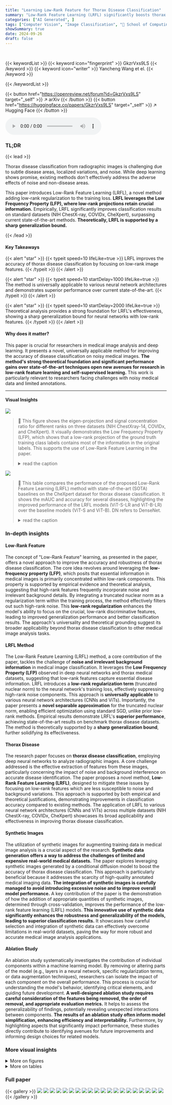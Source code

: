 ```yaml
---
title: "Learning Low-Rank Feature for Thorax Disease Classification"
summary: "Low-Rank Feature Learning (LRFL) significantly boosts thorax disease classification accuracy by reducing noise and background interference in medical images."
categories: ["AI Generated", ]
tags: ["Computer Vision", "Image Classification", "🏢 School of Computing and Augmented Intelligence, Arizona State University",]
showSummary: true
date: 2024-09-26
draft: false
---
```


<br>

{{< keywordList >}}
{{< keyword icon="fingerprint" >}} GkzrVxs9LS {{< /keyword >}}
{{< keyword icon="writer" >}} Yancheng Wang et el. {{< /keyword >}}
 
{{< /keywordList >}}

{{< button href="https://openreview.net/forum?id=GkzrVxs9LS" target="_self" >}}
↗ arXiv
{{< /button >}}
{{< button href="https://huggingface.co/papers/GkzrVxs9LS" target="_self" >}}
↗ Hugging Face
{{< /button >}}



<audio controls>
    <source src="https://ai-paper-reviewer.com/GkzrVxs9LS/podcast.wav" type="audio/wav">
    Your browser does not support the audio element.
</audio>


### TL;DR


{{< lead >}}

Thorax disease classification from radiographic images is challenging due to subtle disease areas, localized variations, and noise. While deep learning shows promise, existing methods don't effectively address the adverse effects of noise and non-disease areas. 

This paper introduces Low-Rank Feature Learning (LRFL), a novel method adding low-rank regularization to the training loss.  **LRFL leverages the Low Frequency Property (LFP), where low-rank projections retain crucial information.** Empirically, LRFL significantly improves classification results on standard datasets (NIH ChestX-ray, COVIDx, CheXpert), surpassing current state-of-the-art methods.  **Theoretically, LRFL is supported by a sharp generalization bound.**

{{< /lead >}}


#### Key Takeaways

{{< alert "star" >}}
{{< typeit speed=10 lifeLike=true >}} LRFL improves the accuracy of thorax disease classification by focusing on low-rank image features. {{< /typeit >}}
{{< /alert >}}

{{< alert "star" >}}
{{< typeit speed=10 startDelay=1000 lifeLike=true >}} The method is universally applicable to various neural network architectures and demonstrates superior performance over current state-of-the-art. {{< /typeit >}}
{{< /alert >}}

{{< alert "star" >}}
{{< typeit speed=10 startDelay=2000 lifeLike=true >}} Theoretical analysis provides a strong foundation for LRFL's effectiveness, showing a sharp generalization bound for neural networks with low-rank features. {{< /typeit >}}
{{< /alert >}}

#### Why does it matter?
This paper is crucial for researchers in medical image analysis and deep learning.  It presents a novel, universally applicable method for improving the accuracy of disease classification on noisy medical images.  **The method's strong theoretical foundation and significant performance gains over state-of-the-art techniques open new avenues for research in low-rank feature learning and self-supervised learning.** This work is particularly relevant to researchers facing challenges with noisy medical data and limited annotations.

------
#### Visual Insights



![](https://ai-paper-reviewer.com/GkzrVxs9LS/figures_2_1.jpg)

> 🔼 This figure shows the eigen-projection and signal concentration ratio for different ranks on three datasets (NIH ChestXray-14, COVIDx, and CheXpert).  It visually demonstrates the Low Frequency Property (LFP), which shows that a low-rank projection of the ground truth training class labels contains most of the information in the original labels. This supports the use of Low-Rank Feature Learning in the paper.
> <details>
> <summary>read the caption</summary>
> Figure 1: Eigen-projection (first row) and signal concentration ratio (second row) of Vit-Base on NiH-ChestXray-14, COVIDx, and CheXpert. To compute the eigen-projection, we first calculate the eigenvectors U of the kernel gram matrix K ∈ Rnxn computed by a feature matrix F ∈ Rnxd, then the projection value is computed by p =  ∑=1 || UTY(©) ||2||Y(©)||2 ∈ R, where C is the number of classes, and Y ∈ {0,1}n×C is the one-hot labels of all the training data, Y(c) is the c-th column of Y. The eigen-projection p, for r ∈ [min(n, d)] reflects the amount of the signal projected onto the r-th eigenvector of K, and the signal concentration ratio of a rank r reflects the proportion of signal projected onto the top r eigenvectors of K. The signal concentration ratio for rank r is computed by ||p(1:r) ||2, where p(1:r) contains the first r elements of p. For example, by the rank r = 38, the signal concentration ratio of Y on NIH ChestX-ray14, COVIDx, and CheXpert are 0.959, 0.964, and 0.962 respectively.
> </details>





![](https://ai-paper-reviewer.com/GkzrVxs9LS/tables_5_1.jpg)

> 🔼 This table compares the performance of the proposed Low-Rank Feature Learning (LRFL) method with state-of-the-art (SOTA) baselines on the CheXpert dataset for thorax disease classification.  It shows the mAUC and accuracy for several diseases, highlighting the improved performance of the LRFL models (ViT-S-LR and ViT-B-LR) over the baseline models (ViT-S and ViT-B).  DN refers to DenseNet.
> <details>
> <summary>read the caption</summary>
> Table 1: Performance comparisons between LRFL models and SOTA baselines on CheXpert. The best result is highlighted in bold, and the second-best result is underlined. This convention is followed by all the tables in this paper. DN represents DenseNet.
> </details>





### In-depth insights


#### Low-Rank Feature
The concept of "Low-Rank Feature" learning, as presented in the paper, offers a novel approach to improve the accuracy and robustness of thorax disease classification.  The core idea revolves around leveraging the **low-frequency property (LFP)**, which posits that essential information in medical images is primarily concentrated within low-rank components.  This property is supported by empirical evidence and theoretical analysis, suggesting that high-rank features frequently incorporate noise and irrelevant background details. By integrating a truncated nuclear norm as a regularization term within the training process, the method effectively filters out such high-rank noise. This **low-rank regularization** enhances the model's ability to focus on the crucial, low-rank discriminative features, leading to improved generalization performance and better classification results.  The approach's universality and theoretical grounding suggest its broader applicability beyond thorax disease classification to other medical image analysis tasks.

#### LRFL Method
The Low-Rank Feature Learning (LRFL) method, a core contribution of the paper, tackles the challenge of **noise and irrelevant background information** in medical image classification.  It leverages the **Low Frequency Property (LFP)** observed in deep neural networks and thorax medical datasets, suggesting that low-rank features capture essential disease information.  LRFL introduces a **low-rank regularization term** (truncated nuclear norm) to the neural network's training loss, effectively suppressing high-rank noise components.  This approach is **universally applicable** to various neural network architectures (CNNs and ViTs).  Importantly, the paper presents a **novel separable approximation** for the truncated nuclear norm, enabling efficient optimization using standard SGD, unlike prior low-rank methods.  Empirical results demonstrate LRFL's **superior performance**, achieving state-of-the-art results on benchmark thorax disease datasets.  The method is theoretically supported by a **sharp generalization bound**, further solidifying its effectiveness.

#### Thorax Disease
The research paper focuses on **thorax disease classification**, employing deep neural networks to analyze radiographic images.  A core challenge addressed is the effective extraction of features from these images, particularly concerning the impact of noise and background interference on accurate disease identification. The paper proposes a novel method, **Low-Rank Feature Learning (LRFL)**, designed to mitigate these issues by focusing on low-rank features which are less susceptible to noise and background variations.  This approach is supported by both empirical and theoretical justifications, demonstrating improvements in classification accuracy compared to existing methods. The application of LRFL to various neural network architectures (CNNs and ViTs) across multiple datasets (NIH ChestX-ray, COVIDx, CheXpert) showcases its broad applicability and effectiveness in improving thorax disease classification.

#### Synthetic Images
The utilization of synthetic images for augmenting training data in medical image analysis is a crucial aspect of the research.  **Synthetic data generation offers a way to address the challenges of limited and expensive real-world medical datasets.**  The paper explores leveraging synthetic images generated by a conditional diffusion model to boost the accuracy of thorax disease classification. This approach is particularly beneficial because it addresses the scarcity of high-quality annotated medical imaging data. **The integration of synthetic images is carefully managed to avoid introducing excessive noise and to improve overall model performance.**  A key contribution of the paper is the demonstration of how the addition of appropriate quantities of synthetic images, determined through cross-validation, improves the performance of the low-rank feature learning (LRFL) models.  **This innovative use of synthetic data significantly enhances the robustness and generalizability of the models, leading to superior classification results.**  It showcases how careful selection and integration of synthetic data can effectively overcome limitations in real-world datasets, paving the way for more robust and accurate medical image analysis applications.

#### Ablation Study
An ablation study systematically investigates the contribution of individual components within a machine learning model.  By removing or altering parts of the model (e.g., layers in a neural network, specific regularization terms, or data augmentation techniques), researchers can isolate the impact of each component on the overall performance. This process is crucial for understanding the model's behavior, identifying critical elements, and guiding future development.  **A well-designed ablation study requires careful consideration of the features being removed, the order of removal, and appropriate evaluation metrics.**  It helps to assess the generalizability of findings, potentially revealing unexpected interactions between components. **The results of an ablation study often inform model simplification, enhancing efficiency and interpretability.**  Furthermore, by highlighting aspects that significantly impact performance, these studies directly contribute to identifying avenues for future improvements and informing design choices for related models.


### More visual insights

<details>
<summary>More on figures
</summary>


![](https://ai-paper-reviewer.com/GkzrVxs9LS/figures_9_1.jpg)

> 🔼 This figure shows Grad-CAM visualization results for both the ViT-Base and the Low-Rank ViT-Base models on the NIH ChestX-ray14 dataset. Grad-CAM highlights the image regions that are most important to the model's predictions.  The top row displays the ViT-Base model's attention, while the bottom row shows the Low-Rank ViT-Base's attention.  A comparison reveals that the Low-Rank model focuses more on the disease areas, while the original ViT-Base model also highlights irrelevant background regions.
> <details>
> <summary>read the caption</summary>
> Figure 2: Robust Grad-CAM [95] visualization results on NIH ChestX-ray 14. The figures in the first row are the visualization results of ViT-Base, and the figures in the second row are the visualization results of Low-Rank ViT-Base.
> </details>



![](https://ai-paper-reviewer.com/GkzrVxs9LS/figures_19_1.jpg)

> 🔼 This figure shows the eigen-projection and signal concentration ratio for different ranks (low-rank features) on three datasets: NIH ChestXray-14, COVIDx, and CheXpert.  The eigen-projection illustrates how much of the signal from the class labels is captured by the top eigenvectors of a kernel gram matrix (computed using feature vectors). The signal concentration ratio shows the proportion of signal captured by the top r eigenvectors for different ranks, indicating how much information is contained in low-rank features. The results show that a significant amount of information from the class labels is concentrated in low-rank projections.
> <details>
> <summary>read the caption</summary>
> Figure 1: Eigen-projection (first row) and signal concentration ratio (second row) of Vit-Base on NiH-ChestXray-14, COVIDx, and CheXpert. To compute the eigen-projection, we first calculate the eigenvectors U of the kernel gram matrix K ∈ Rnxn computed by a feature matrix F ∈ Rnxd, then the projection value is computed by p = ∑c=1 ||UTY(c)||2/||Y(c)||2 ∈ R, where C is the number of classes, and Y ∈ {0,1}n×C is the one-hot labels of all the training data, Y(c) is the c-th column of Y. The eigen-projection p, for r ∈ [min(n, d)] reflects the amount of the signal projected onto the r-th eigenvector of K, and the signal concentration ratio of a rank r reflects the proportion of signal projected onto the top r eigenvectors of K. The signal concentration ratio for rank r is computed by ||p(1:r)||2, where p(1:r) contains the first r elements of p. For example, by the rank r = 38, the signal concentration ratio of Y on NIH ChestX-ray14, COVIDx, and CheXpert are 0.959, 0.964, and 0.962 respectively.
> </details>



![](https://ai-paper-reviewer.com/GkzrVxs9LS/figures_21_1.jpg)

> 🔼 This figure shows the Grad-CAM visualization results for both the baseline ViT-Base model and the proposed Low-Rank ViT-Base model on the NIH ChestX-ray14 dataset.  Grad-CAM highlights the regions of the input image that are most important for the model's predictions.  The comparison highlights how the Low-Rank model focuses more precisely on the relevant disease areas within the bounding box, whereas the baseline model shows activations in less relevant areas, suggesting improved robustness to noise and background.
> <details>
> <summary>read the caption</summary>
> Figure 2: Robust Grad-CAM [95] visualization results on NIH ChestX-ray 14. The figures in the first row are the visualization results of ViT-Base, and the figures in the second row are the visualization results of Low-Rank ViT-Base.
> </details>



![](https://ai-paper-reviewer.com/GkzrVxs9LS/figures_21_2.jpg)

> 🔼 The figure shows Grad-CAM visualization results for both ViT-Base and Low-Rank ViT-Base models on the NIH ChestX-ray14 dataset.  Grad-CAM highlights the image regions most influential in the model's predictions. The comparison aims to illustrate how Low-Rank Feature Learning affects the model's attention to relevant image areas versus background or noise.
> <details>
> <summary>read the caption</summary>
> Figure 2: Robust Grad-CAM [95] visualization results on NIH ChestX-ray 14. The figures in the first row are the visualization results of ViT-Base, and the figures in the second row are the visualization results of Low-Rank ViT-Base.
> </details>



![](https://ai-paper-reviewer.com/GkzrVxs9LS/figures_23_1.jpg)

> 🔼 The figure shows eigen-projections and signal concentration ratios for different ranks on three datasets (NIH ChestX-ray14, COVIDx, and CheXpert).  Eigen-projections illustrate how much signal from class labels is captured by different eigenvectors from the kernel gram matrix of features. Signal concentration ratios demonstrate the proportion of signal concentrated in the top-ranked eigenvectors. The results support the low-frequency property (LFP), indicating that low-rank features retain most of the class information.
> <details>
> <summary>read the caption</summary>
> Figure 1: Eigen-projection (first row) and signal concentration ratio (second row) of Vit-Base on NiH-ChestXray-14, COVIDx, and CheXpert. To compute the eigen-projection, we first calculate the eigenvectors U of the kernel gram matrix K ∈ Rnxn computed by a feature matrix F ∈ Rnxd, then the projection value is computed by p =  ∑c=1 || UTY(c) ||2||Y(c)||2 ∈ R, where C is the number of classes, and Y ∈ {0,1}n×C is the one-hot labels of all the training data, Y(c) is the c-th column of Y. The eigen-projection p, for r ∈ [min(n, d)] reflects the amount of the signal projected onto the r-th eigenvector of K, and the signal concentration ratio of a rank r reflects the proportion of signal projected onto the top r eigenvectors of K. The signal concentration ratio for rank r is computed by ||p(1:r) ||2, where p(1:r) contains the first r elements of p. For example, by the rank r = 38, the signal concentration ratio of Y on NIH ChestX-ray14, COVIDx, and CheXpert are 0.959, 0.964, and 0.962 respectively.
> </details>



![](https://ai-paper-reviewer.com/GkzrVxs9LS/figures_23_2.jpg)

> 🔼 This figure shows the eigen-projection and signal concentration ratio for different ranks on three datasets (NIH ChestX-ray14, COVIDx, and CheXpert).  The eigen-projection illustrates how much of the signal (class label information) is captured by the top-ranked eigenvectors of the kernel gram matrix, calculated from the features extracted by a ViT-Base model.  The signal concentration ratio shows the cumulative proportion of the signal captured as the rank increases.  The results suggest that a low-rank representation of the features preserves a significant portion of the class label information, supporting the use of low-rank feature learning.
> <details>
> <summary>read the caption</summary>
> Figure 1: Eigen-projection (first row) and signal concentration ratio (second row) of Vit-Base on NiH-ChestXray-14, COVIDx, and CheXpert. To compute the eigen-projection, we first calculate the eigenvectors U of the kernel gram matrix K ∈ Rnxn computed by a feature matrix F ∈ Rnxd, then the projection value is computed by p = ∑c=1 ||UTY(c)||2/||Y(c)||2 ∈ R, where C is the number of classes, and Y ∈ {0,1}n×C is the one-hot labels of all the training data, Y(c) is the c-th column of Y. The eigen-projection p, for r ∈ [min(n, d)] reflects the amount of the signal projected onto the r-th eigenvector of K, and the signal concentration ratio of a rank r reflects the proportion of signal projected onto the top r eigenvectors of K. The signal concentration ratio for rank r is computed by ||p(1:r)||2, where p(1:r) contains the first r elements of p. For example, by the rank r = 38, the signal concentration ratio of Y on NIH ChestX-ray14, COVIDx, and CheXpert are 0.959, 0.964, and 0.962 respectively.
> </details>



</details>




<details>
<summary>More on tables
</summary>


![](https://ai-paper-reviewer.com/GkzrVxs9LS/tables_7_1.jpg)
> 🔼 This table compares the performance of the proposed Low-Rank Feature Learning (LRFL) method with several state-of-the-art (SOTA) baselines on the CheXpert dataset for thorax disease classification.  It shows the mAUC and Accuracy scores for different diseases (Atelectasis, Cardiomegaly, Consolidation, Edema, Effusion).  The best-performing model for each metric is highlighted.
> <details>
> <summary>read the caption</summary>
> Table 1: Performance comparisons between LRFL models and SOTA baselines on CheXpert. The best result is highlighted in bold, and the second-best result is underlined. This convention is followed by all the tables in this paper. DN represents DenseNet.
> </details>

![](https://ai-paper-reviewer.com/GkzrVxs9LS/tables_7_2.jpg)
> 🔼 This table compares the performance of the proposed Low-Rank Feature Learning (LRFL) models with state-of-the-art (SOTA) baselines on the COVIDx dataset.  It shows the Covid-19 Sensitivity and Accuracy for different models, including both CNN-based (DenseNet) and Transformer-based (ViT) architectures. The LRFL models consistently outperform their corresponding baselines, demonstrating the effectiveness of the proposed method.
> <details>
> <summary>read the caption</summary>
> Table 2: Performance comparisons between LRFL models and SOTA baselines on COVIDx (in accuracy). DN represents DenseNet.
> </details>

![](https://ai-paper-reviewer.com/GkzrVxs9LS/tables_8_1.jpg)
> 🔼 This table presents a comparison of the performance of baseline models and LRFL models on the CheXpert and COVIDx datasets.  It shows the results with and without the addition of synthetic data generated using a diffusion model. The table highlights the improvement in mAUC (multi-class Area Under the Receiver Operating Characteristic Curve) for CheXpert and accuracy for COVIDx achieved by the LRFL models, particularly when augmented with synthetic data.
> <details>
> <summary>read the caption</summary>
> Table 3: Performance comparison of baseline models and LRFL models on the CheXpert and COVIDx datasets, with and without synthetic data. n denotes the number of training images in the respective dataset.
> </details>

![](https://ai-paper-reviewer.com/GkzrVxs9LS/tables_8_2.jpg)
> 🔼 This table presents a comparison of the average feature distance between original features and disease features for ViT-S, ViT-S-LR, ViT-B, and ViT-B-LR models.  The average feature distance is calculated using KL-divergence on the softmaxed features for images in the NIH ChestX-ray14 dataset with ground truth bounding boxes for disease areas.  Lower values indicate that the original features are closer to the disease features, suggesting better robustness to background noise.
> <details>
> <summary>read the caption</summary>
> Table 4: Average feature distance between original features and disease features of images with a ground-truth bounding box for the disease in the NIH ChestX-ray 14.
> </details>

![](https://ai-paper-reviewer.com/GkzrVxs9LS/tables_9_1.jpg)
> 🔼 This table presents the Average Precision (AP) at 25% and 50% Intersection over Union (IoU) for different thorax diseases detected by ViT-S and ViT-S-LR models.  It shows that the low-rank feature learning method (LRFL) significantly improves the accuracy of disease localization.
> <details>
> <summary>read the caption</summary>
> Table 5: AP25 and AP50 scores for different diseases using ViT-S and ViT-S-LR models.
> </details>

![](https://ai-paper-reviewer.com/GkzrVxs9LS/tables_18_1.jpg)
> 🔼 This table compares the performance of the proposed Low-Rank Feature Learning (LRFL) method with various state-of-the-art (SOTA) methods on the NIH ChestX-ray14 dataset for thorax disease classification.  It shows the mAUC scores achieved by different models (ResNet, DenseNet, Swin Transformer, and ViT variants) with and without LRFL.  The table highlights the improvement in mAUC achieved by LRFL across different models and pre-training strategies.  Pre-training methods include ImageNet-1K and Masked Autoencoders (MAE) on chest X-rays.
> <details>
> <summary>read the caption</summary>
> Table 6: Performance comparisons between LRFL models and SOTA baselines on NIH ChestX-ray14. RN, DN, and SwinT represent ResNet, DenseNet, and Swin Transformer.
> </details>

![](https://ai-paper-reviewer.com/GkzrVxs9LS/tables_18_2.jpg)
> 🔼 This table compares the performance of the proposed Low-Rank Feature Learning (LRFL) method with several state-of-the-art (SOTA) baseline models on the CheXpert dataset for thorax disease classification.  It shows the mAUC and accuracy for each of five diseases (Atelectasis, Cardiomegaly, Consolidation, Edema, and Effusion), as well as the overall mAUC across all five diseases.  The best and second-best results are highlighted for easy comparison.
> <details>
> <summary>read the caption</summary>
> Table 1: Performance comparisons between LRFL models and SOTA baselines on CheXpert. The best result is highlighted in bold, and the second-best result is underlined. This convention is followed by all the tables in this paper. DN represents DenseNet.
> </details>

![](https://ai-paper-reviewer.com/GkzrVxs9LS/tables_18_3.jpg)
> 🔼 This table presents the hyperparameters obtained through cross-validation for different models (ViT-S and ViT-B) on three datasets (NIH ChestX-ray, COVIDx, and CheXpert). The hyperparameters include the rank ratio (γ), the weighting parameter for the truncated nuclear norm (η), and the learning rate (μ). These values were determined using a 5-fold cross-validation process to optimize the performance of the low-rank feature learning method.
> <details>
> <summary>read the caption</summary>
> Table 8: Optimal values of rank ratio γ, weighting parameter η, and learning rate μ decided by cross-validation for different models on different datasets.
> </details>

![](https://ai-paper-reviewer.com/GkzrVxs9LS/tables_19_1.jpg)
> 🔼 This table presents the time taken for cross-validation on three different datasets (NIH ChestX-ray14, CheXpert, and CovidX) using two different Vision Transformer models (ViT-S-LR and ViT-B-LR).  The cross-validation was used to determine optimal hyperparameters (rank ratio γ, weighting parameter η, and learning rate μ) for the LRFL method. The time is reported in minutes for each model and dataset. Note that only 20% of the training data is used for the cross-validation and the models were trained for only 40% of the total training epochs.
> <details>
> <summary>read the caption</summary>
> Table 9: Time Spent for cross-validation on NIH ChestX-ray14, CheXpert, and CovidX. All the results are reported in minutes.
> </details>

![](https://ai-paper-reviewer.com/GkzrVxs9LS/tables_20_1.jpg)
> 🔼 This table shows the performance of different models (ViT-S, ViT-S-LR, ViT-B, ViT-B-LR) with varying amounts of training data (5%, 10%, 15%, 20%, 25%, 50%) on the NIH ChestX-ray14 dataset.  The results demonstrate the effectiveness of the LRFL method in handling small datasets by mitigating overfitting and improving the quality of learned representations.
> <details>
> <summary>read the caption</summary>
> Table 11: The table evaluates the performance of various models under low data regimes on the NIH ChestX-rays14 dataset. Models trained with low-rank features effectively combat overfitting in scenarios with limited data availability, thereby enhancing the quality of representations for downstream tasks.
> </details>

![](https://ai-paper-reviewer.com/GkzrVxs9LS/tables_20_2.jpg)
> 🔼 This table compares the performance of the proposed Low-Rank Feature Learning (LRFL) method against state-of-the-art (SOTA) baselines on the CheXpert dataset for thorax disease classification.  It shows the mAUC and accuracy for several diseases, highlighting the superior performance of LRFL models (ViT-S-LR and ViT-B-LR) compared to the baseline models (ViT-S and ViT-B) and other SOTA methods.  The table indicates improvements in both overall mAUC and individual disease classification accuracy for LRFL.
> <details>
> <summary>read the caption</summary>
> Table 1: Performance comparisons between LRFL models and SOTA baselines on CheXpert. The best result is highlighted in bold, and the second-best result is underlined. This convention is followed by all the tables in this paper. DN represents DenseNet.
> </details>

![](https://ai-paper-reviewer.com/GkzrVxs9LS/tables_21_1.jpg)
> 🔼 This table compares the performance of the proposed Low-Rank Feature Learning (LRFL) models against state-of-the-art (SOTA) baselines on the CheXpert dataset for thorax disease classification.  It shows the Area Under the Curve (AUC) and accuracy for multiple diseases, highlighting the superior performance of the LRFL models.
> <details>
> <summary>read the caption</summary>
> Table 1: Performance comparisons between LRFL models and SOTA baselines on CheXpert. The best result is highlighted in bold, and the second-best result is underlined. This convention is followed by all the tables in this paper. DN represents DenseNet.
> </details>

![](https://ai-paper-reviewer.com/GkzrVxs9LS/tables_22_1.jpg)
> 🔼 This table shows the optimal percentage of synthetic images (α) determined through 5-fold cross-validation for different models and datasets (CheXpert and COVIDx). The optimal percentage of synthetic images that yields the best performance is reported for each model and dataset.
> <details>
> <summary>read the caption</summary>
> Table 14: Selected optimal percentage of images α on different datasets and models.
> </details>

</details>




### Full paper

{{< gallery >}}
<img src="https://ai-paper-reviewer.com/GkzrVxs9LS/1.png" class="grid-w50 md:grid-w33 xl:grid-w25" />
<img src="https://ai-paper-reviewer.com/GkzrVxs9LS/2.png" class="grid-w50 md:grid-w33 xl:grid-w25" />
<img src="https://ai-paper-reviewer.com/GkzrVxs9LS/3.png" class="grid-w50 md:grid-w33 xl:grid-w25" />
<img src="https://ai-paper-reviewer.com/GkzrVxs9LS/4.png" class="grid-w50 md:grid-w33 xl:grid-w25" />
<img src="https://ai-paper-reviewer.com/GkzrVxs9LS/5.png" class="grid-w50 md:grid-w33 xl:grid-w25" />
<img src="https://ai-paper-reviewer.com/GkzrVxs9LS/6.png" class="grid-w50 md:grid-w33 xl:grid-w25" />
<img src="https://ai-paper-reviewer.com/GkzrVxs9LS/7.png" class="grid-w50 md:grid-w33 xl:grid-w25" />
<img src="https://ai-paper-reviewer.com/GkzrVxs9LS/8.png" class="grid-w50 md:grid-w33 xl:grid-w25" />
<img src="https://ai-paper-reviewer.com/GkzrVxs9LS/9.png" class="grid-w50 md:grid-w33 xl:grid-w25" />
<img src="https://ai-paper-reviewer.com/GkzrVxs9LS/10.png" class="grid-w50 md:grid-w33 xl:grid-w25" />
<img src="https://ai-paper-reviewer.com/GkzrVxs9LS/11.png" class="grid-w50 md:grid-w33 xl:grid-w25" />
<img src="https://ai-paper-reviewer.com/GkzrVxs9LS/12.png" class="grid-w50 md:grid-w33 xl:grid-w25" />
<img src="https://ai-paper-reviewer.com/GkzrVxs9LS/13.png" class="grid-w50 md:grid-w33 xl:grid-w25" />
<img src="https://ai-paper-reviewer.com/GkzrVxs9LS/14.png" class="grid-w50 md:grid-w33 xl:grid-w25" />
<img src="https://ai-paper-reviewer.com/GkzrVxs9LS/15.png" class="grid-w50 md:grid-w33 xl:grid-w25" />
<img src="https://ai-paper-reviewer.com/GkzrVxs9LS/16.png" class="grid-w50 md:grid-w33 xl:grid-w25" />
<img src="https://ai-paper-reviewer.com/GkzrVxs9LS/17.png" class="grid-w50 md:grid-w33 xl:grid-w25" />
<img src="https://ai-paper-reviewer.com/GkzrVxs9LS/18.png" class="grid-w50 md:grid-w33 xl:grid-w25" />
<img src="https://ai-paper-reviewer.com/GkzrVxs9LS/19.png" class="grid-w50 md:grid-w33 xl:grid-w25" />
<img src="https://ai-paper-reviewer.com/GkzrVxs9LS/20.png" class="grid-w50 md:grid-w33 xl:grid-w25" />
{{< /gallery >}}
